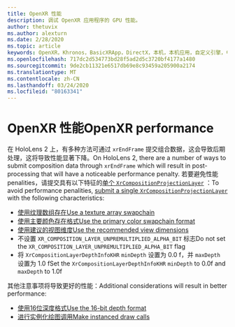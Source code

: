```yaml
---
title: OpenXR 性能
description: 调试 OpenXR 应用程序的 GPU 性能。
author: thetuvix
ms.author: alexturn
ms.date: 2/28/2020
ms.topic: article
keywords: OpenXR，Khronos，BasicXRApp，DirectX，本机，本机应用，自定义引擎，中间件，性能，优化，GPU 调试，RenderDoc，PIX
ms.openlocfilehash: 717dc2d534773bd28f5ad2d5c3720bf4177a1480
ms.sourcegitcommit: 9de2cb11321e6517db69e8c93459a205900a2174
ms.translationtype: MT
ms.contentlocale: zh-CN
ms.lasthandoff: 03/24/2020
ms.locfileid: "80163341"
---
```

# <a name="openxr-performance"></a><span data-ttu-id="c3f5b-104">OpenXR 性能</span><span class="sxs-lookup"><span data-stu-id="c3f5b-104">OpenXR performance</span></span>

<span data-ttu-id="c3f5b-105">在 HoloLens 2 上，有多种方法可通过 `xrEndFrame` 提交组合数据，这会导致后期处理，这将导致性能显著下降。</span><span class="sxs-lookup"><span data-stu-id="c3f5b-105">On HoloLens 2, there are a number of ways to submit composition data through `xrEndFrame` which will result in post-processing that will have a noticeable performance penalty.</span></span>
<span data-ttu-id="c3f5b-106">若要避免性能 penalities，请提交具有以下特征的[单个 `XrCompositionProjectionLayer`](openxr-best-practices.md#use-a-single-projection-layer) ：</span><span class="sxs-lookup"><span data-stu-id="c3f5b-106">To avoid performance penalities, [submit a single `XrCompositionProjectionLayer`](openxr-best-practices.md#use-a-single-projection-layer) with the following characteristics:</span></span>
* [<span data-ttu-id="c3f5b-107">使用纹理数组存在</span><span class="sxs-lookup"><span data-stu-id="c3f5b-107">Use a texture array swapchain</span></span>](openxr-best-practices.md#render-with-texture-array-and-vprt)
* [<span data-ttu-id="c3f5b-108">使用主要颜色存在格式</span><span class="sxs-lookup"><span data-stu-id="c3f5b-108">Use the primary color swapchain format</span></span>](openxr-best-practices.md#select-a-swapchain-format)
* [<span data-ttu-id="c3f5b-109">使用建议的视图维度</span><span class="sxs-lookup"><span data-stu-id="c3f5b-109">Use the recommended view dimensions</span></span>](openxr-best-practices.md#render-with-recommended-rendering-parameters-and-frame-timing)
* <span data-ttu-id="c3f5b-110">不设置 `XR_COMPOSITION_LAYER_UNPREMULTIPLIED_ALPHA_BIT` 标志</span><span class="sxs-lookup"><span data-stu-id="c3f5b-110">Do not set the `XR_COMPOSITION_LAYER_UNPREMULTIPLIED_ALPHA_BIT` flag</span></span>
* <span data-ttu-id="c3f5b-111">将 `XrCompositionLayerDepthInfoKHR` `minDepth` 设置为 0.0 f，并 `maxDepth` 设置为 1.0 f</span><span class="sxs-lookup"><span data-stu-id="c3f5b-111">Set the `XrCompositionLayerDepthInfoKHR` `minDepth` to 0.0f and `maxDepth` to 1.0f</span></span>

<span data-ttu-id="c3f5b-112">其他注意事项将导致更好的性能：</span><span class="sxs-lookup"><span data-stu-id="c3f5b-112">Additional considerations will result in better performance:</span></span>
* [<span data-ttu-id="c3f5b-113">使用16位深度格式</span><span class="sxs-lookup"><span data-stu-id="c3f5b-113">Use the 16-bit depth format</span></span>](openxr-best-practices.md#choose-a-reasonable-depth-range)
* [<span data-ttu-id="c3f5b-114">进行实例化绘图调用</span><span class="sxs-lookup"><span data-stu-id="c3f5b-114">Make instanced draw calls</span></span>](openxr-best-practices.md#render-with-texture-array-and-vprt)
